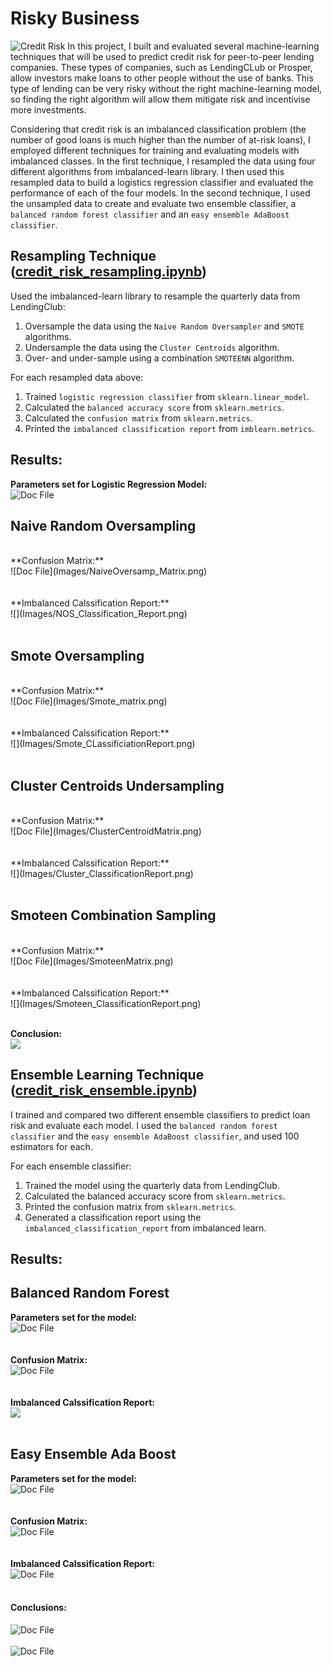 # Risky Business

![Credit Risk](Images/credit-risk.jpg)
In this project, I built and evaluated several machine-learning techniques that will be used to predict credit risk for peer-to-peer lending companies. These types of companies, such as LendingCLub or Prosper, allow investors make loans to other people without the use of banks. This type of lending can be very risky without the right machine-learning model, so finding the right algorithm will allow them mitigate risk and incentivise more investments.

Considering that credit risk is an imbalanced classification problem (the number of good loans is much higher than the number of at-risk loans), I employed different techniques for training and evaluating models with imbalanced classes. In the first technique, I resampled the data using four different algorithms from imbalanced-learn library. I then used this resampled data to build a logistics regression classifier and evaluated the performance of each of the four models. In the second technique, I used the unsampled data to create and evaluate two ensemble classifier, a `balanced random forest classifier` and an `easy ensemble AdaBoost classifier`. 


## Resampling Technique ([credit_risk_resampling.ipynb](https://github.com/EmilianoAmador/Unit_11_Classification_Risky_Business/blob/master/Code/credit_risk_resampling.ipynb))

Used the imbalanced-learn library to resample the quarterly data from LendingClub:

1. Oversample the data using the `Naive Random Oversampler` and `SMOTE` algorithms.
2. Undersample the data using the `Cluster Centroids` algorithm.
3. Over- and under-sample using a combination `SMOTEENN` algorithm.

For each resampled data above:

1. Trained `logistic regression classifier` from `sklearn.linear_model`.
2. Calculated the `balanced accuracy score` from `sklearn.metrics`.
3. Calculated the `confusion matrix` from `sklearn.metrics`.
4. Printed the `imbalanced classification report` from `imblearn.metrics`.

## Results:

**Parameters set for Logistic Regression Model:**
<br/>
![Doc File](Images/Logistic_Reg_Parameters.png)

## Naive Random Oversampling
<br/>
**Confusion Matrix:**
<br/>
![Doc File](Images/NaiveOversamp_Matrix.png)
<br/>
<br/>
<br/>
**Imbalanced Calssification Report:**
<br/>
![](Images/NOS_Classification_Report.png)
<br/>
<br/>

## Smote Oversampling
<br/>
**Confusion Matrix:**
<br/>
![Doc File](Images/Smote_matrix.png)
<br/>
<br/>
<br/>
**Imbalanced Calssification Report:**
<br/>
![](Images/Smote_CLassificiationReport.png)
<br/>
<br/>

## Cluster Centroids Undersampling
<br/>
**Confusion Matrix:**
<br/>
![Doc File](Images/ClusterCentroidMatrix.png)
<br/>
<br/>
<br/>
**Imbalanced Calssification Report:**
<br/>
![](Images/Cluster_ClassificationReport.png)
<br/>
<br/>

## Smoteen Combination Sampling
<br/>
**Confusion Matrix:**
<br/>
![Doc File](Images/SmoteenMatrix.png)
<br/>
<br/>
<br/>
**Imbalanced Calssification Report:**
<br/>
![](Images/Smoteen_ClassificationReport.png)
<br/>
<br/>

**Conclusion:**
<br/>
![](Images/Conclusion.png)

## Ensemble Learning Technique ([credit_risk_ensemble.ipynb](https://github.com/EmilianoAmador/Unit_11_Classification_Risky_Business/blob/master/Code/credit_risk_ensemble.ipynb))

I trained and compared two different ensemble classifiers to predict loan risk and evaluate each model. I used the `balanced random forest classifier` and the `easy ensemble AdaBoost classifier`, and used 100 estimators for each. 

For each ensemble classifier:

1. Trained the model using the quarterly data from LendingClub.
2. Calculated the balanced accuracy score from `sklearn.metrics`.
3. Printed the confusion matrix from `sklearn.metrics`.
4. Generated a classification report using the `imbalanced_classification_report` from imbalanced learn.

## Results:
## Balanced Random Forest

**Parameters set for the model:**
<br/>
![Doc File](Images/Blanced_Random_Forest-Parameters.png)
<br/>
<br/>
<br/>
**Confusion Matrix:**
<br/>
![Doc File](Images/RF_matrix.png)
<br/>
<br/>
<br/>
**Imbalanced Calssification Report:**
<br/>
![](Images/Balanced_Random_forest_CL-ClassificationReport.png)
<br/>
<br/>
## Easy Ensemble Ada Boost

**Parameters set for the model:**
<br/>
![Doc File](Images/EasyEnsemble-Parameters.png)
<br/>
<br/>
<br/>
**Confusion Matrix:**
<br/>
![Doc File](Images/Easy_matrix.png)
<br/>
<br/>
<br/>
**Imbalanced Calssification Report:**
<br/>
![Doc File](Images/Easy_ensemble-ClassificationReport.png)
<br/>
<br/>

#### Conclusions:

![Doc File](Images/Both_compared.png)
<br/>
<br/>
![Doc File](Images/Features_table.png)

